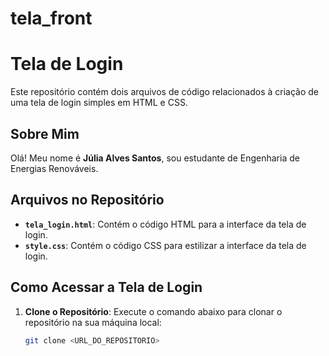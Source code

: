 # tela_front

# Tela de Login

Este repositório contém dois arquivos de código relacionados à criação de uma tela de login simples em HTML e CSS.

## Sobre Mim

Olá! Meu nome é **Júlia Alves Santos**, sou estudante de Engenharia de Energias Renováveis.

## Arquivos no Repositório

- **`tela_login.html`**: Contém o código HTML para a interface da tela de login.
- **`style.css`**: Contém o código CSS para estilizar a interface da tela de login.

## Como Acessar a Tela de Login

1. **Clone o Repositório**:
   Execute o comando abaixo para clonar o repositório na sua máquina local:
   ```bash
   git clone <URL_DO_REPOSITORIO>

